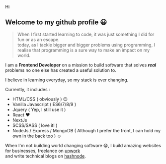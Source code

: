 <div background-color="blue" width="200px" height="200px">Hi </div>

## Welcome to my github profile :smiley:

  > When I first started learning to code, it was just something I did for fun or as an escape.  
  > today, as I tackle bigger and bigger problems using programming, I realise that programming is a sure way to make an impact on my world.
 
 I am a **Frontend Developer** on a mission to build software that solves ***real*** problems no one else has created a useful solution to. 
 
 I believe in learning everyday, so my stack is ever changing.
 
 
 Currently, it includes :
 * HTML/CSS ( obviously ) :wink:
 * Vanilla Javascript ( ES6/7/8/9 )
 * Jquery ( Yep, I still use it ) 
 * React :heart:
 * NextJs
 * SCSS/SASS ( love it! )
 * NodeJs / Express / MongoDB ( Although I prefer the front, I can hold my own in the back too ) :relaxed:
 
 When I'm not building world changing software :grin:, I build amazing websites for businesses, freelance on [upwork](https://www.upwork.com/freelancers/~019f8690046400fc21)  
 and write technical blogs on [hashnode](https://softbue.hashnode.dev/).
 
